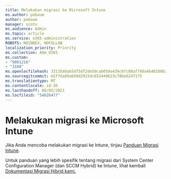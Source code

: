 ```yaml
---
title: Melakukan migrasi ke Microsoft Intune
ms.author: pebaum
author: pebaum
manager: scotv
ms.audience: Admin
ms.topic: article
ms.service: o365-administration
ROBOTS: NOINDEX, NOFOLLOW
localization_priority: Priority
ms.collection: Adm_O365
ms.custom:
- "9001216"
- "3188"
ms.openlocfilehash: 33135ddab5d75df2de59cab058a439c6fc80af760a4b48260b2c67cda8c1af99
ms.sourcegitcommit: b5f7da89a650d2915dc652449623c78be6247175
ms.translationtype: MT
ms.contentlocale: id-ID
ms.lasthandoff: 08/05/2021
ms.locfileid: "54026477"
---
```

# <a name="migrating-to-microsoft-intune"></a>Melakukan migrasi ke Microsoft Intune

Jika Anda mencoba melakukan migrasi ke Intune, tinjau [Panduan Migrasi Intune](https://docs.microsoft.com/intune/fundamentals/migration-guide).

Untuk panduan yang lebih spesifik tentang migrasi dari System Center Configuration Manager (dan SCCM Hybrid) ke Intune, lihat kembali [Dokumentasi Migrasi Hibrid kami.](https://docs.microsoft.com/sccm/mdm/deploy-use/migrate-hybridmdm-to-intunesa) 